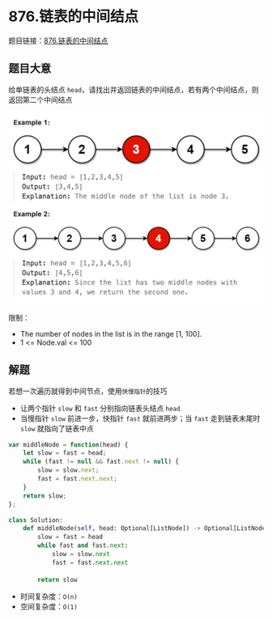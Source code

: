 # 876.链表的中间结点

题目链接：[876.链表的中间结点](https://leetcode.cn/problems/middle-of-the-linked-list/)

## 题目大意

给单链表的头结点 `head`，请找出并返回链表的中间结点，若有两个中间结点，则返回第二个中间结点

![alt text](https://github.com/donnapersonal/picx-images-hosting/raw/master/image.8z6stj9z4n.webp)

限制：
- The number of nodes in the list is in the range [1, 100].
- 1 <= Node.val <= 100

## 解题

若想一次遍历就得到中间节点，使用`快慢指针`的技巧
- 让两个指针 `slow` 和 `fast` 分别指向链表头结点 `head`
- 当慢指针 `slow` 前进一步，快指针 `fast` 就前进两步；当 `fast` 走到链表末尾时 `slow` 就指向了链表中点

```js
var middleNode = function(head) {
    let slow = fast = head;
    while (fast != null && fast.next != null) {
        slow = slow.next;
        fast = fast.next.next;
    }
    return slow;
};
```
```python
class Solution:
    def middleNode(self, head: Optional[ListNode]) -> Optional[ListNode]:
        slow = fast = head
        while fast and fast.next:
            slow = slow.next
            fast = fast.next.next
        
        return slow
```

- 时间复杂度：`O(n)`
- 空间复杂度：`O(1)`